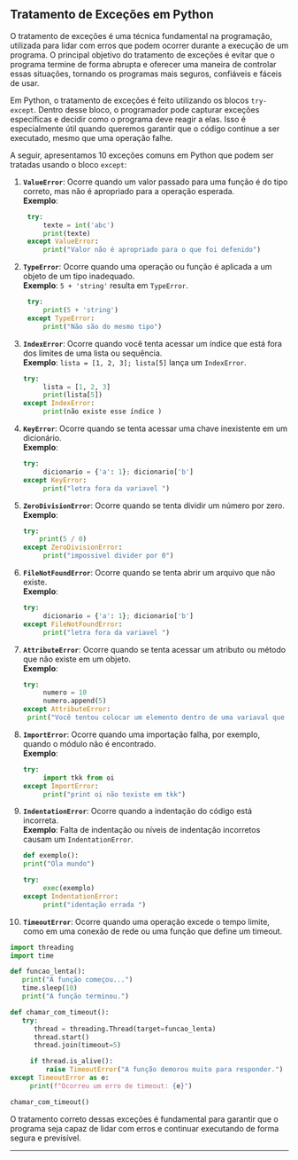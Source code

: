 ## Tratamento de Exceções em Python

O tratamento de exceções é uma técnica fundamental na programação, utilizada para lidar com erros que podem ocorrer durante a execução de um programa. O principal objetivo do tratamento de exceções é evitar que o programa termine de forma abrupta e oferecer uma maneira de controlar essas situações, tornando os programas mais seguros, confiáveis e fáceis de usar.

Em Python, o tratamento de exceções é feito utilizando os blocos `try-except`. Dentro desse bloco, o programador pode capturar exceções específicas e decidir como o programa deve reagir a elas. Isso é especialmente útil quando queremos garantir que o código continue a ser executado, mesmo que uma operação falhe.

A seguir, apresentamos 10 exceções comuns em Python que podem ser tratadas usando o bloco `except`:

1. **`ValueError`**: Ocorre quando um valor passado para uma função é do tipo correto, mas não é apropriado para a operação esperada.  
   **Exemplo**:  
   ```python
    try:
        texte = int('abc')
        print(texte)
    except ValueError:
        print("Valor não é apropriado para o que foi defenido")
   ```

2. **`TypeError`**: Ocorre quando uma operação ou função é aplicada a um objeto de um tipo inadequado.  
   **Exemplo**: `5 + 'string'` resulta em `TypeError`.  
   ```python
    try:
        print(5 + 'string')
    except TypeError:
        print("Não são do mesmo tipo")
   ```

3. **`IndexError`**: Ocorre quando você tenta acessar um índice que está fora dos limites de uma lista ou sequência.  
   **Exemplo**: `lista = [1, 2, 3]; lista[5]` lança um `IndexError`.  
   ```python
   try:
        lista = [1, 2, 3]
        print(lista[5])
   except IndexError:
        print(não existe esse índice )
   ```

4. **`KeyError`**: Ocorre quando se tenta acessar uma chave inexistente em um dicionário.  
   **Exemplo**:  
   ```python
   try:
        dicionario = {'a': 1}; dicionario['b']
   except KeyError:
        print("letra fora da variavel ")
   ```

5. **`ZeroDivisionError`**: Ocorre quando se tenta dividir um número por zero.  
   **Exemplo**: 
   ```python
   try:
       print(5 / 0)
   except ZeroDivisionError:
        print("impossivel divider por 0")
   ```

6. **`FileNotFoundError`**: Ocorre quando se tenta abrir um arquivo que não existe.  
   **Exemplo**:
   ```python
   try:
        dicionario = {'a': 1}; dicionario['b']
   except FileNotFoundError:
        print("letra fora da variavel ")
   ```

7. **`AttributeError`**: Ocorre quando se tenta acessar um atributo ou método que não existe em um objeto.  
   **Exemplo**: 
   ```python
   try:
        numero = 10
        numero.append(5)
   except AttributeError:
    print("Você tentou colocar um elemento dentro de uma variaval que não é uma lista.")
   ```

8. **`ImportError`**: Ocorre quando uma importação falha, por exemplo, quando o módulo não é encontrado.  
   **Exemplo**:  
   ```python
   try:
        import tkk from oi
   except ImportError:
        print("print oi não texiste em tkk")
   ```

9. **`IndentationError`**: Ocorre quando a indentação do código está incorreta.  
   **Exemplo**: Falta de indentação ou níveis de indentação incorretos causam um `IndentationError`.  
   ```python
   def exemplo():
   print("Ola mundo")

   try:
        exec(exemplo)
   except IndentationError:
        print("identação errada ")
   ```

10. **`TimeoutError`**: Ocorre quando uma operação excede o tempo limite, como em uma conexão de rede ou uma função que define um timeout.  
   ```python
   import threading
   import time

   def funcao_lenta():
      print("A função começou...")
      time.sleep(10)
      print("A função terminou.")

   def chamar_com_timeout():
      try:
         thread = threading.Thread(target=funcao_lenta)
         thread.start()
         thread.join(timeout=5)

        if thread.is_alive():
            raise TimeoutError("A função demorou muito para responder.")
   except TimeoutError as e:
        print(f"Ocorreu um erro de timeout: {e}")

chamar_com_timeout()

   ```

O tratamento correto dessas exceções é fundamental para garantir que o programa seja capaz de lidar com erros e continuar executando de forma segura e previsível.

---

